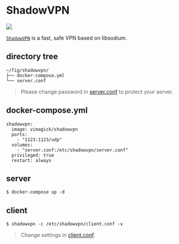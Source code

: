 ShadowVPN
=========

![](https://badge.imagelayers.io/vimagick/shadowvpn:latest.svg)

[`ShadowVPN`][1] is a fast, safe VPN based on libsodium.

## directory tree

```
~/fig/shadowvpn/
├── docker-compose.yml
└── server.conf
```

> Please change password in [server.conf][2] to protect your server.

## docker-compose.yml

```
shadowvpn:
  image: vimagick/shadowvpn
  ports:
    - "1123:1123/udp"
  volumes:
    - "server.conf:/etc/shadowvpn/server.conf"
  privileged: true
  restart: always
```

## server

```
$ docker-compose up -d
```

## client

```
$ shadowvpn -c /etc/shadowvpn/client.conf -v
```

> Change settings in [client.conf][3].

[1]: https://shadowvpn.org/
[2]: https://github.com/vimagick/ShadowVPN/blob/master/samples/server.conf
[3]: https://github.com/vimagick/ShadowVPN/blob/master/samples/client.conf
